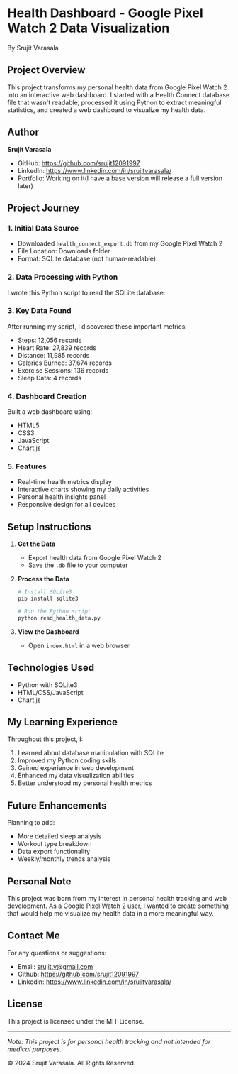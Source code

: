 # Health Dashboard - Google Pixel Watch 2 Data Visualization

By Srujit Varasala

## Project Overview
This project transforms my personal health data from Google Pixel Watch 2 into an interactive web dashboard. I started with a Health Connect database file that wasn't readable, processed it using Python to extract meaningful statistics, and created a web dashboard to visualize my health data.

## Author
**Srujit Varasala**
- GitHub: https://github.com/srujit12091997
- LinkedIn: https://www.linkedin.com/in/srujitvarasala/
- Portfolio: Working on it(I have a base version will release a full version later)

## Project Journey

### 1. Initial Data Source
- Downloaded `health_connect_export.db` from my Google Pixel Watch 2
- File Location: Downloads folder
- Format: SQLite database (not human-readable)

### 2. Data Processing with Python
I wrote this Python script to read the SQLite database:


### 3. Key Data Found
After running my script, I discovered these important metrics:
- Steps: 12,056 records
- Heart Rate: 27,839 records
- Distance: 11,985 records
- Calories Burned: 37,674 records
- Exercise Sessions: 136 records
- Sleep Data: 4 records

### 4. Dashboard Creation
Built a web dashboard using:
- HTML5
- CSS3
- JavaScript
- Chart.js

### 5. Features
- Real-time health metrics display
- Interactive charts showing my daily activities
- Personal health insights panel
- Responsive design for all devices

## Setup Instructions

1. **Get the Data**
   - Export health data from Google Pixel Watch 2
   - Save the `.db` file to your computer

2. **Process the Data**
   ```bash
   # Install SQLite3
   pip install sqlite3

   # Run the Python script
   python read_health_data.py
   ```

3. **View the Dashboard**
   - Open `index.html` in a web browser

## Technologies Used
- Python with SQLite3
- HTML/CSS/JavaScript
- Chart.js

## My Learning Experience
Throughout this project, I:
1. Learned about database manipulation with SQLite
2. Improved my Python coding skills
3. Gained experience in web development
4. Enhanced my data visualization abilities
5. Better understood my personal health metrics

## Future Enhancements
Planning to add:
- More detailed sleep analysis
- Workout type breakdown
- Data export functionality
- Weekly/monthly trends analysis

## Personal Note
This project was born from my interest in personal health tracking and web development. As a Google Pixel Watch 2 user, I wanted to create something that would help me visualize my health data in a more meaningful way.

## Contact Me
For any questions or suggestions:
- Email: srujit.v@gmail.com
- Github: https://github.com/srujit12091997
- Linkedin: https://www.linkedin.com/in/srujitvarasala/

## License
This project is licensed under the MIT License.

---
*Note: This project is for personal health tracking and not intended for medical purposes.*

© 2024 Srujit Varasala. All Rights Reserved.